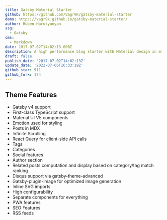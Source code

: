 ```yaml
---
title: Gatsby Material Starter
github: https://github.com/Vagr9K/gatsby-material-starter
demo: https://vagr9k.github.io/gatsby-material-starter/
author: Ruben Harutyunyan
ssg:
  - Gatsby
cms:
  - Markdown
date: 2017-07-02T14:02:13.000Z
description: A high performance blog starter with Material design in mind for GatsbyJS.
draft: false
publish_date: '2017-07-02T14:02:13Z'
update_date: '2022-07-06T16:33:19Z'
github_star: 511
github_fork: 174
---
```

## Theme Features

- Gatsby v4 support
- First-class TypeScript support
- Material UI V5 components
- Emotion used for styling
- Posts in MDX
- Infinite Scrolling
- React Query for client-side API calls
- Tags
- Categories
- Social features
- Author section
- Related posts computation and display based on category/tag match ranking
- Disqus support via gatsby-theme-advanced
- Gatsby-plugin-image for optimized image generation
- Inline SVG imports
- High configurability
- Separate components for everything
- PWA features
- SEO Features
- RSS feeds

